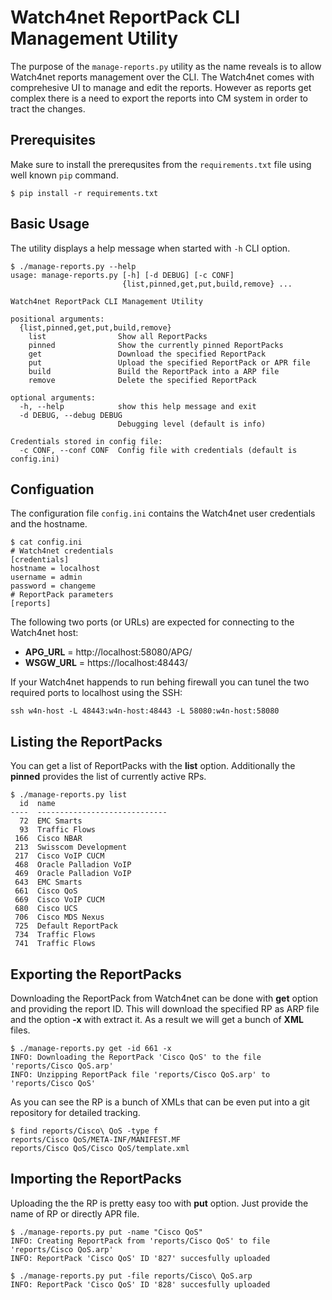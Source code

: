 # Watch4net ReportPack CLI Management Utility

The purpose of the `manage-reports.py` utility as the name reveals is to allow Watch4net reports management over the CLI. The Watch4net comes with comprehesive UI to manage and edit the reports. However as reports get complex there is a need to export the reports into CM system in order to tract the changes.

## Prerequisites
Make sure to install the prerequsites from the `requirements.txt` file using well known `pip` command.
```
$ pip install -r requirements.txt
```

## Basic Usage
The utility displays a help message when started with `-h` CLI option.
```
$ ./manage-reports.py --help
usage: manage-reports.py [-h] [-d DEBUG] [-c CONF]
                         {list,pinned,get,put,build,remove} ...

Watch4net ReportPack CLI Management Utility

positional arguments:
  {list,pinned,get,put,build,remove}
    list                Show all ReportPacks
    pinned              Show the currently pinned ReportPacks
    get                 Download the specified ReportPack
    put                 Upload the specified ReportPack or APR file
    build               Build the ReportPack into a ARP file
    remove              Delete the specified ReportPack

optional arguments:
  -h, --help            show this help message and exit
  -d DEBUG, --debug DEBUG
                        Debugging level (default is info)

Credentials stored in config file:
  -c CONF, --conf CONF  Config file with credentials (default is config.ini)
```  

## Configuation
The configuration file `config.ini` contains the Watch4net user credentials and the hostname. 
```
$ cat config.ini 
# Watch4net credentials
[credentials]
hostname = localhost
username = admin
password = changeme
# ReportPack parameters
[reports]
```
The following two ports (or URLs) are expected for connecting to the Watch4net host:
* **APG_URL** = http://localhost:58080/APG/
* **WSGW_URL** = https://localhost:48443/

If your Watch4net happends to run behing firewall you can tunel the two required ports to localhost using the SSH:
```
ssh w4n-host -L 48443:w4n-host:48443 -L 58080:w4n-host:58080
```

## Listing the ReportPacks
You can get a list of ReportPacks with the **list** option. Additionally the **pinned** provides the list of currently active RPs.
```
$ ./manage-reports.py list
  id  name
----  -----------------------------
  72  EMC Smarts
  93  Traffic Flows
 166  Cisco NBAR
 213  Swisscom Development
 217  Cisco VoIP CUCM
 468  Oracle Palladion VoIP
 469  Oracle Palladion VoIP
 643  EMC Smarts
 661  Cisco QoS
 669  Cisco VoIP CUCM
 680  Cisco UCS
 706  Cisco MDS Nexus
 725  Default ReportPack
 734  Traffic Flows
 741  Traffic Flows
```
## Exporting the ReportPacks
Downloading the ReportPack from Watch4net can be done with **get** option and providing the report ID. This will download the specified RP as ARP file and the option **-x** with extract it. As a result we will get a bunch of **XML** files.
```
$ ./manage-reports.py get -id 661 -x
INFO: Downloading the ReportPack 'Cisco QoS' to the file 'reports/Cisco QoS.arp'
INFO: Unzipping ReportPack file 'reports/Cisco QoS.arp' to 'reports/Cisco QoS'
```
As you can see the RP is a bunch of XMLs that can be even put into a git repository for detailed tracking.
```
$ find reports/Cisco\ QoS -type f
reports/Cisco QoS/META-INF/MANIFEST.MF
reports/Cisco QoS/Cisco QoS/template.xml
```

## Importing the ReportPacks
Uploading the the RP is pretty easy too with **put** option. Just provide the name of RP or directly APR file.
```
$ ./manage-reports.py put -name "Cisco QoS"
INFO: Creating ReportPack from 'reports/Cisco QoS' to file 'reports/Cisco QoS.arp'
INFO: ReportPack 'Cisco QoS' ID '827' succesfully uploaded

$ ./manage-reports.py put -file reports/Cisco\ QoS.arp 
INFO: ReportPack 'Cisco QoS' ID '828' succesfully uploaded
```